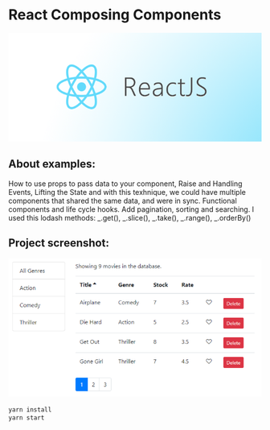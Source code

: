 # React Composing Components

![React.js](./images/reactjs.png)

## About examples:

How to use props to pass data to your component, Raise and Handling Events, Lifting the State and with this texhnique, we could have multiple components that shared the same data, and were in sync. Functional components and life cycle hooks. Add pagination, sorting and searching.
I used this lodash methods: _.get(), _.slice(), _.take(), _.range(), \_.orderBy()

## Project screenshot:

![example](./images/1.png)

```
yarn install
yarn start
```
